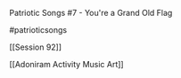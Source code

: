 Patriotic Songs #7 - You're a Grand Old Flag

#patrioticsongs 

[[Session 92]]

[[Adoniram Activity Music Art]]

